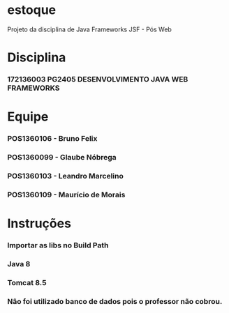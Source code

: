 # estoque
Projeto da disciplina de Java Frameworks JSF - Pós Web

# Disciplina
### 172136003 PG2405 DESENVOLVIMENTO JAVA WEB FRAMEWORKS 

# Equipe
### POS1360106 - Bruno Felix
### POS1360099 - Glaube Nóbrega
### POS1360103 - Leandro Marcelino
### POS1360109 - Maurício de Morais

# Instruções
### Importar as libs no Build Path
### Java 8
### Tomcat 8.5

### Não foi utilizado banco de dados pois o professor não cobrou.